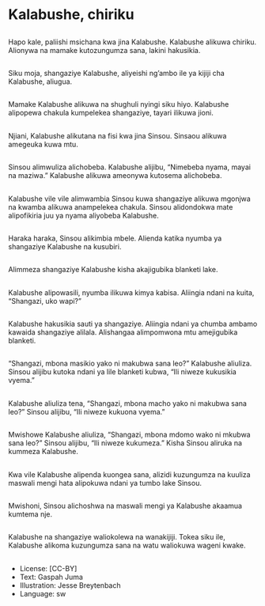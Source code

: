# Kalabushe, chiriku

##
Hapo kale, paliishi msichana
kwa jina Kalabushe.
Kalabushe alikuwa chiriku.
Alionywa na mamake
kutozungumza sana, lakini
hakusikia.

##
Siku moja, shangaziye
Kalabushe, aliyeishi ng’ambo ile
ya kijiji cha Kalabushe, aliugua.

##
Mamake Kalabushe alikuwa na
shughuli nyingi siku hiyo.
Kalabushe alipopewa chakula
kumpelekea shangaziye, tayari
ilikuwa jioni.

##
Njiani, Kalabushe alikutana na
fisi kwa jina Sinsou.
Sinsaou alikuwa amegeuka
kuwa mtu.

##
Sinsou alimwuliza alichobeba.
Kalabushe alijibu, “Nimebeba
nyama, mayai na maziwa.”
Kalabushe alikuwa ameonywa
kutosema alichobeba.

##
Kalabushe vile vile alimwambia
Sinsou kuwa shangaziye
alikuwa mgonjwa na kwamba
alikuwa anampelekea chakula.
Sinsou alidondokwa mate
alipofikiria juu ya nyama
aliyobeba Kalabushe.

##
Haraka haraka, Sinsou alikimbia
mbele.
Alienda katika nyumba ya
shangaziye Kalabushe na
kusubiri.

##
Alimmeza shangaziye
Kalabushe kisha akajigubika
blanketi lake.

##
Kalabushe alipowasili, nyumba
ilikuwa kimya kabisa.
Aliingia ndani na kuita,
“Shangazi, uko wapi?”

##
Kalabushe hakusikia sauti ya
shangaziye.
Aliingia ndani ya chumba
ambamo kawaida shangaziye
alilala.
Alishangaa alimpomwona mtu
amejigubika blanketi.

##
“Shangazi, mbona masikio yako
ni makubwa sana leo?”
Kalabushe aliuliza.
Sinsou alijibu kutoka ndani ya
lile blanketi kubwa, “Ili niweze
kukusikia vyema.”

##
Kalabushe aliuliza tena,
“Shangazi, mbona macho yako
ni makubwa sana leo?”
Sinsou alijibu, “Ili niweze
kukuona vyema.”

##
Mwishowe Kalabushe aliuliza,
“Shangazi, mbona mdomo wako
ni mkubwa sana leo?”
Sinsou alijibu, “Ili niweze
kukumeza.”
Kisha Sinsou aliruka na
kummeza Kalabushe.

##
Kwa vile Kalabushe alipenda
kuongea sana, alizidi
kuzungumza na kuuliza maswali
mengi hata alipokuwa ndani ya
tumbo lake Sinsou.

##
Mwishoni, Sinsou alichoshwa na
maswali mengi ya Kalabushe
akaamua kumtema nje.

##
Kalabushe na shangaziye
waliokolewa na wanakijiji.
Tokea siku ile, Kalabushe
alikoma kuzungumza sana na
watu waliokuwa wageni kwake.

##
* License: [CC-BY]
* Text: Gaspah Juma
* Illustration: Jesse Breytenbach
* Language: sw
